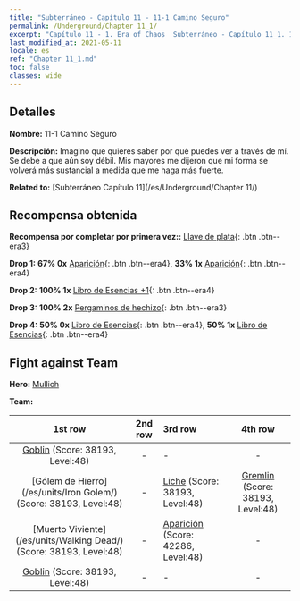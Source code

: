 ```yaml
---
title: "Subterráneo - Capítulo 11 - 11-1 Camino Seguro"
permalink: /Underground/Chapter 11_1/
excerpt: "Capítulo 11 - 1. Era of Chaos  Subterráneo - Capítulo 11_1. 11-1 Camino Seguro"
last_modified_at: 2021-05-11
locale: es
ref: "Chapter 11_1.md"
toc: false
classes: wide
---
```


## Detalles

 **Nombre:** 11-1 Camino Seguro

 **Descripción:** Imagino que quieres saber por qué puedes ver a través de mí. Se debe a que aún soy débil. Mis mayores me dijeron que mi forma se volverá más sustancial a medida que me haga más fuerte.

 **Related to:** [Subterráneo Capítulo 11](/es/Underground/Chapter 11/)

## Recompensa obtenida

 **Recompensa por completar por primera vez::** [Llave de plata](/ItemsES/con_693/){: .btn .btn--era3}

 **Drop 1:** **67% 0x** [Aparición](/ItemsES/unt_210/){: .btn .btn--era4}, **33% 1x** [Aparición](/ItemsES/unt_210/){: .btn .btn--era4}

 **Drop 2:** **100% 1x** [Libro de Esencias +1](/ItemsES/mat_46/){: .btn .btn--era4}

 **Drop 3:** **100% 2x** [Pergaminos de hechizo](/ItemsES/con_694/){: .btn .btn--era3}

 **Drop 4:** **50% 0x** [Libro de Esencias](/ItemsES/mat_39/){: .btn .btn--era4}, **50% 1x** [Libro de Esencias](/ItemsES/mat_39/){: .btn .btn--era4}


## Fight against Team
 **Hero:** [Mullich](/es/heroes/Mullich/)

 **Team:**


  | 1st row | 2nd row | 3rd row | 4th row |
  |:----:|:----:|:----|:----:|
  | [Goblin](/es/units/Goblin/) (Score: 38193, Level:48)  | - | - | - |
  | [Gólem de Hierro](/es/units/Iron Golem/) (Score: 38193, Level:48)  | - | [Liche](/es/units/Lich/) (Score: 38193, Level:48)  | [Gremlin](/es/units/Gremlin/) (Score: 38193, Level:48)  |
  | [Muerto Viviente](/es/units/Walking Dead/) (Score: 38193, Level:48)  | - | [Aparición](/es/units/Wight/) (Score: 42286, Level:48)  | - |
  | [Goblin](/es/units/Goblin/) (Score: 38193, Level:48)  | - | - | - |


